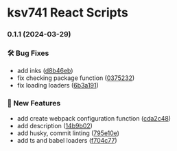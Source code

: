 # ksv741 React Scripts
### 0.1.1 (2024-03-29)


### 🛠️ Bug Fixes

* add inks ([d8b46eb](https://github.com/ksv741/react-scripts/commit/d8b46eb93a89cba6b696be6521627bfe3eabaa92))
* fix checking package function ([0375232](https://github.com/ksv741/react-scripts/commit/037523205751b3f0bacbed9f14e5564e45439bc0))
* fix loading loaders ([6b3a191](https://github.com/ksv741/react-scripts/commit/6b3a191e38c651974fa3f26935beb40a6692ec3e))


### 🚀 New Features

* add create webpack configuration function ([cda2c48](https://github.com/ksv741/react-scripts/commit/cda2c486131bba94e65e82664ef5713d9ca93137))
* add description ([14b9b02](https://github.com/ksv741/react-scripts/commit/14b9b026aeb3914c40b065fd4303ac00418056bc))
* add husky, commit linting ([795e10e](https://github.com/ksv741/react-scripts/commit/795e10e1e582ddc57ba1439d37577ce525ae665a))
* add ts and babel loaders ([f704c77](https://github.com/ksv741/react-scripts/commit/f704c77546e6f154ca59d589fb7cf2df36540a0a))
